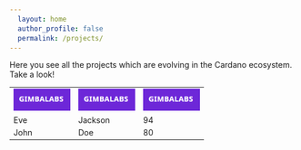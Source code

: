 ```yaml
---
  layout: home
  author_profile: false
  permalink: /projects/
---
```



Here you see all the projects which are evolving in the Cardano ecosystem.
Take a look!

<table style="width:100%">
  <tr>
    <td><a href="/projects/business/gimbalabs/"><img src="/projects/business/Logo-GimbaLabs.png" alt="Logo GimbaLabs" width="100"/></a></td>
    <td><a href="/projects/business/gimbalabs/"><img src="/projects/business/Logo-GimbaLabs.png" alt="Logo GimbaLabs" width="100"/></a></td>
    <td><a href="/projects/business/gimbalabs/"><img src="/projects/business/Logo-GimbaLabs.png" alt="Logo GimbaLabs" width="100"/></a></td>
  </tr>
  <tr>
    <td>Eve</td>
    <td>Jackson</td>
    <td>94</td>
  </tr>
  <tr>
    <td>John</td>
    <td>Doe</td>
    <td>80</td>
  </tr>
</table>
